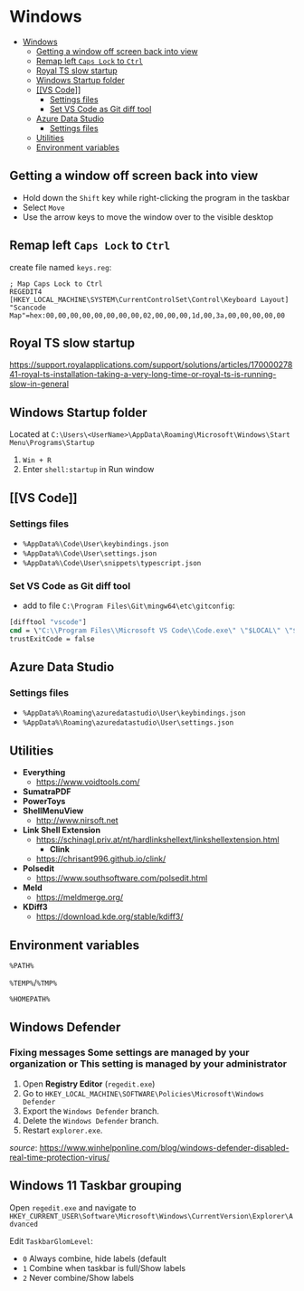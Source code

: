 # Windows

- [Windows](#windows)
  - [Getting a window off screen back into view](#getting-a-window-off-screen-back-into-view)
  - [Remap left `Caps Lock` to `Ctrl`](#remap-left-caps-lock-to-ctrl)
  - [Royal TS slow startup](#royal-ts-slow-startup)
  - [Windows Startup folder](#windows-startup-folder)
  - [[[VS Code]]](#vs-code)
    - [Settings files](#settings-files)
    - [Set VS Code as Git diff tool](#set-vs-code-as-git-diff-tool)
  - [Azure Data Studio](#azure-data-studio)
    - [Settings files](#settings-files-1)
  - [Utilities](#utilities)
  - [Environment variables](#environment-variables)

## Getting a window off screen back into view

- Hold down the `Shift` key while right-clicking the program in the taskbar
- Select `Move`
- Use the arrow keys to move the window over to the visible desktop

## Remap left `Caps Lock` to `Ctrl`

create file named `keys.reg`:

```reg
; Map Caps Lock to Ctrl
REGEDIT4
[HKEY_LOCAL_MACHINE\SYSTEM\CurrentControlSet\Control\Keyboard Layout]
"Scancode Map"=hex:00,00,00,00,00,00,00,00,02,00,00,00,1d,00,3a,00,00,00,00,00
```

## Royal TS slow startup

<https://support.royalapplications.com/support/solutions/articles/17000027841-royal-ts-installation-taking-a-very-long-time-or-royal-ts-is-running-slow-in-general>

## Windows Startup folder

Located at `C:\Users\<UserName>\AppData\Roaming\Microsoft\Windows\Start Menu\Programs\Startup`

1. `Win + R`
2. Enter `shell:startup` in Run window

## [[VS Code]]

### Settings files

- `%AppData%\Code\User\keybindings.json`
- `%AppData%\Code\User\settings.json`
- `%AppData%\Code\User\snippets\typescript.json`

### Set VS Code as Git diff tool

- add to file `C:\Program Files\Git\mingw64\etc\gitconfig`:

```bat
[difftool "vscode"]
cmd = \"C:\\Program Files\\Microsoft VS Code\\Code.exe\" \"$LOCAL\" \"$REMOTE\" --diff --wait
trustExitCode = false
```

## Azure Data Studio

### Settings files

- `%AppData%\Roaming\azuredatastudio\User\keybindings.json`
- `%AppData%\Roaming\azuredatastudio\User\settings.json`

## Utilities

- **Everything**
  - <https://www.voidtools.com/>
- **SumatraPDF**
- **PowerToys**
- **ShellMenuView**
  - <http://www.nirsoft.net>
- **Link Shell Extension**
  - <https://schinagl.priv.at/nt/hardlinkshellext/linkshellextension.html>
    - **Clink**
  - <https://chrisant996.github.io/clink/>
- **Polsedit**
  - <https://www.southsoftware.com/polsedit.html>
- **Meld**
  - <https://meldmerge.org/>
- **KDiff3**
  - <https://download.kde.org/stable/kdiff3/>

## Environment variables

`%PATH%`

`%TEMP%`/`%TMP%`

`%HOMEPATH%`

## Windows Defender

### Fixing messages **Some settings are managed by your organization** or **This setting is managed by your administrator**

1. Open **Registry Editor** (`regedit.exe`)
2. Go to `HKEY_LOCAL_MACHINE\SOFTWARE\Policies\Microsoft\Windows Defender`
3. Export the `Windows Defender` branch.
4. Delete the `Windows Defender` branch.
5. Restart `explorer.exe`.

_source_: <https://www.winhelponline.com/blog/windows-defender-disabled-real-time-protection-virus/>

## Windows 11 Taskbar grouping

Open `regedit.exe` and navigate to `HKEY_CURRENT_USER\Software\Microsoft\Windows\CurrentVersion\Explorer\Advanced`

Edit `TaskbarGlomLevel`:

- `0` Always combine, hide labels (default
- `1` Combine when taskbar is full/Show labels
- `2` Never combine/Show labels
